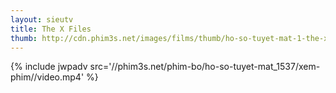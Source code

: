 ```yaml
---
layout: sieutv
title: The X Files
thumb: http://cdn.phim3s.net/images/films/thumb/ho-so-tuyet-mat-1-the-x-files-1-1993.jpg
---
```

{% include jwpadv src='//phim3s.net/phim-bo/ho-so-tuyet-mat_1537/xem-phim//video.mp4' %}